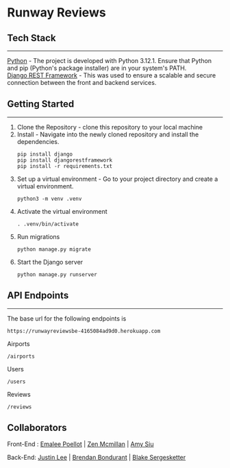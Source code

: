 # Runway Reviews

## Tech Stack 
---
[Python](https://www.python.org/) - The project is developed with Python 3.12.1. Ensure that Python and pip (Python's package installer) are in your system's PATH. </br>
[Django REST Framework](https://www.django-rest-framework.org/) - This was used to ensure a scalable and secure connection between the front and backend services. 

## Getting Started
---
1. Clone the Repository - clone this repository to your local machine
2. Install - Navigate into the newly cloned repository and install the dependencies. </br>
   ```
   pip install django
   pip install djangorestframework
   pip install -r requirements.txt
   ```
4. Set up a virtual environment - Go to your project directory and create a virtual environment.
   ```
   python3 -m venv .venv
   ```
6. Activate the virtual environment
   ```
   . .venv/bin/activate
   ```
7. Run migrations
   ```
   python manage.py migrate
   ```
9. Start the Django server
    ```
   python manage.py runserver
    ```

## API Endpoints
---
The base url for the following endpoints is 
```
https://runwayreviewsbe-4165084ad9d0.herokuapp.com
```

Airports
```
/airports
```
Users
```
/users
```
Reviews
```
/reviews
```

## Collaborators
Front-End :
[Emalee Poellot](https://github.com/em2396)  | 
[Zen Mcmillan](https://github.com/zenmcmillan) |
[Amy Siu](https://github.com/amysiu1028) 

Back-End:
[Justin Lee](https://github.com/JustinSteel) |
[Brendan Bondurant](https://github.com/brendan-bondurant) |
[Blake Sergesketter](https://github.com/bserge13)

